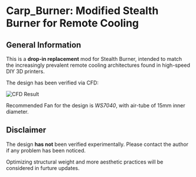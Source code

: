 # Carp_Burner: Modified Stealth Burner for Remote Cooling

## General Information

This is a **drop-in replacement** mod for Stealth Burner, intended to match the increasingly prevalent remote cooling architectures found in high-speed DIY 3D printers.

The design has been verified via CFD: 

![CFD Result](https://github.com/LiteraryCarp/Carp_Burner/IMGs/CFD01.png)

Recommended Fan for the design is *WS7040*, with air-tube of 15mm inner diameter.

## Disclaimer

The design **has not** been verified experimentally. Please contact the author if any problem has been noticed.

Optimizing structural weight and more aesthetic practices will be considered in furture updates.
